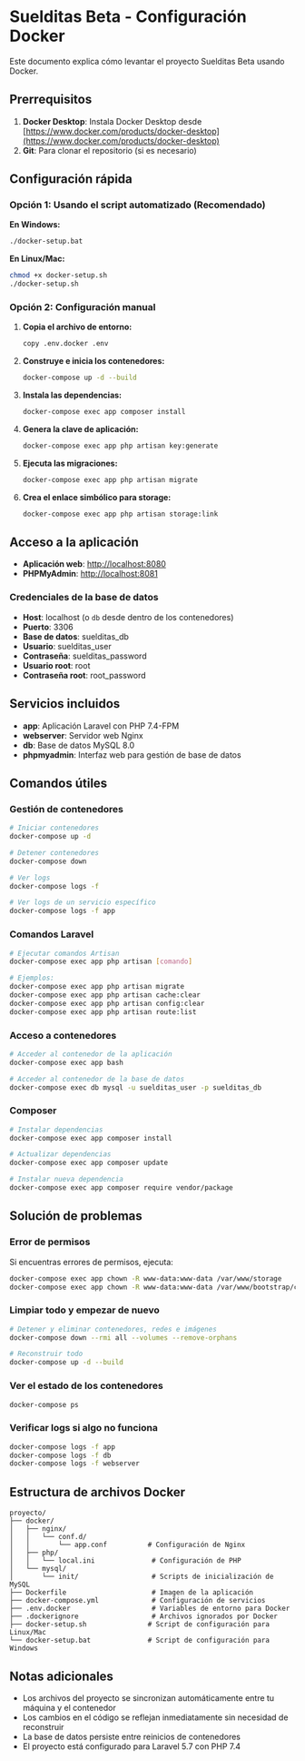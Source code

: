 # Suelditas Beta - Configuración Docker

Este documento explica cómo levantar el proyecto Suelditas Beta usando Docker.

## Prerrequisitos

1. **Docker Desktop**: Instala Docker Desktop desde [https://www.docker.com/products/docker-desktop](https://www.docker.com/products/docker-desktop)
2. **Git**: Para clonar el repositorio (si es necesario)

## Configuración rápida

### Opción 1: Usando el script automatizado (Recomendado)

**En Windows:**

```bash
./docker-setup.bat
```

**En Linux/Mac:**

```bash
chmod +x docker-setup.sh
./docker-setup.sh
```

### Opción 2: Configuración manual

1. **Copia el archivo de entorno:**

    ```bash
    copy .env.docker .env
    ```

2. **Construye e inicia los contenedores:**

    ```bash
    docker-compose up -d --build
    ```

3. **Instala las dependencias:**

    ```bash
    docker-compose exec app composer install
    ```

4. **Genera la clave de aplicación:**

    ```bash
    docker-compose exec app php artisan key:generate
    ```

5. **Ejecuta las migraciones:**

    ```bash
    docker-compose exec app php artisan migrate
    ```

6. **Crea el enlace simbólico para storage:**
    ```bash
    docker-compose exec app php artisan storage:link
    ```

## Acceso a la aplicación

-   **Aplicación web**: [http://localhost:8080](http://localhost:8080)
-   **PHPMyAdmin**: [http://localhost:8081](http://localhost:8081)

### Credenciales de la base de datos

-   **Host**: localhost (o `db` desde dentro de los contenedores)
-   **Puerto**: 3306
-   **Base de datos**: suelditas_db
-   **Usuario**: suelditas_user
-   **Contraseña**: suelditas_password
-   **Usuario root**: root
-   **Contraseña root**: root_password

## Servicios incluidos

-   **app**: Aplicación Laravel con PHP 7.4-FPM
-   **webserver**: Servidor web Nginx
-   **db**: Base de datos MySQL 8.0
-   **phpmyadmin**: Interfaz web para gestión de base de datos

## Comandos útiles

### Gestión de contenedores

```bash
# Iniciar contenedores
docker-compose up -d

# Detener contenedores
docker-compose down

# Ver logs
docker-compose logs -f

# Ver logs de un servicio específico
docker-compose logs -f app
```

### Comandos Laravel

```bash
# Ejecutar comandos Artisan
docker-compose exec app php artisan [comando]

# Ejemplos:
docker-compose exec app php artisan migrate
docker-compose exec app php artisan cache:clear
docker-compose exec app php artisan config:clear
docker-compose exec app php artisan route:list
```

### Acceso a contenedores

```bash
# Acceder al contenedor de la aplicación
docker-compose exec app bash

# Acceder al contenedor de la base de datos
docker-compose exec db mysql -u suelditas_user -p suelditas_db
```

### Composer

```bash
# Instalar dependencias
docker-compose exec app composer install

# Actualizar dependencias
docker-compose exec app composer update

# Instalar nueva dependencia
docker-compose exec app composer require vendor/package
```

## Solución de problemas

### Error de permisos

Si encuentras errores de permisos, ejecuta:

```bash
docker-compose exec app chown -R www-data:www-data /var/www/storage
docker-compose exec app chown -R www-data:www-data /var/www/bootstrap/cache
```

### Limpiar todo y empezar de nuevo

```bash
# Detener y eliminar contenedores, redes e imágenes
docker-compose down --rmi all --volumes --remove-orphans

# Reconstruir todo
docker-compose up -d --build
```

### Ver el estado de los contenedores

```bash
docker-compose ps
```

### Verificar logs si algo no funciona

```bash
docker-compose logs -f app
docker-compose logs -f db
docker-compose logs -f webserver
```

## Estructura de archivos Docker

```
proyecto/
├── docker/
│   ├── nginx/
│   │   └── conf.d/
│   │       └── app.conf          # Configuración de Nginx
│   ├── php/
│   │   └── local.ini              # Configuración de PHP
│   └── mysql/
│       └── init/                  # Scripts de inicialización de MySQL
├── Dockerfile                     # Imagen de la aplicación
├── docker-compose.yml             # Configuración de servicios
├── .env.docker                    # Variables de entorno para Docker
├── .dockerignore                  # Archivos ignorados por Docker
├── docker-setup.sh               # Script de configuración para Linux/Mac
└── docker-setup.bat              # Script de configuración para Windows
```

## Notas adicionales

-   Los archivos del proyecto se sincronizan automáticamente entre tu máquina y el contenedor
-   Los cambios en el código se reflejan inmediatamente sin necesidad de reconstruir
-   La base de datos persiste entre reinicios de contenedores
-   El proyecto está configurado para Laravel 5.7 con PHP 7.4
